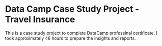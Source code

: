 # Data Camp Case Study Project - Travel Insurance


This is a case study project to complete DataCamp professinal certificate. I took approximately 48 hours to prepare the insights and reports. 
